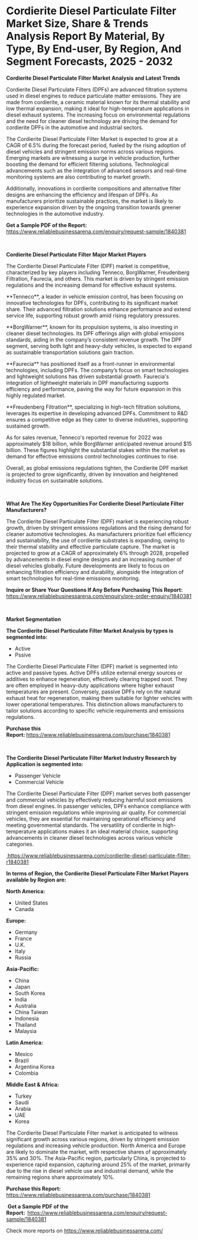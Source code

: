<p><h1>Cordierite Diesel Particulate Filter Market Size, Share & Trends Analysis Report By Material, By Type, By End-user, By Region, And Segment Forecasts, 2025 - 2032</h1></p><p><strong>Cordierite Diesel Particulate Filter Market Analysis and Latest Trends</strong></p>
<p><p>Cordierite Diesel Particulate Filters (DPFs) are advanced filtration systems used in diesel engines to reduce particulate matter emissions. They are made from cordierite, a ceramic material known for its thermal stability and low thermal expansion, making it ideal for high-temperature applications in diesel exhaust systems. The increasing focus on environmental regulations and the need for cleaner diesel technology are driving the demand for cordierite DPFs in the automotive and industrial sectors.</p><p>The Cordierite Diesel Particulate Filter Market is expected to grow at a CAGR of 6.5% during the forecast period, fueled by the rising adoption of diesel vehicles and stringent emission norms across various regions. Emerging markets are witnessing a surge in vehicle production, further boosting the demand for efficient filtering solutions. Technological advancements such as the integration of advanced sensors and real-time monitoring systems are also contributing to market growth. </p><p>Additionally, innovations in cordierite compositions and alternative filter designs are enhancing the efficiency and lifespan of DPFs. As manufacturers prioritize sustainable practices, the market is likely to experience expansion driven by the ongoing transition towards greener technologies in the automotive industry.</p></p>
<p><strong>Get a Sample PDF of the Report:&nbsp;</strong> <a href="https://www.reliablebusinessarena.com/enquiry/request-sample/1840381?utm_campaign=2524&utm_medium=2&utm_source=Github&utm_content=ia&utm_term=30032025&utm_id=cordierite-diesel-particulate-filter">https://www.reliablebusinessarena.com/enquiry/request-sample/1840381</a></p>
<p>&nbsp;</p>
<p><strong>Cordierite Diesel Particulate Filter Major Market Players</strong></p>
<p><p>The Cordierite Diesel Particulate Filter (DPF) market is competitive, characterized by key players including Tenneco, BorgWarner, Freudenberg Filtration, Faurecia, and others. This market is driven by stringent emission regulations and the increasing demand for effective exhaust systems.</p><p>**Tenneco**, a leader in vehicle emission control, has been focusing on innovative technologies for DPFs, contributing to its significant market share. Their advanced filtration solutions enhance performance and extend service life, supporting robust growth amid rising regulatory pressures.</p><p>**BorgWarner**, known for its propulsion systems, is also investing in cleaner diesel technologies. Its DPF offerings align with global emissions standards, aiding in the company’s consistent revenue growth. The DPF segment, serving both light and heavy-duty vehicles, is expected to expand as sustainable transportation solutions gain traction.</p><p>**Faurecia** has positioned itself as a front-runner in environmental technologies, including DPFs. The company’s focus on smart technologies and lightweight solutions has driven substantial growth. Faurecia's integration of lightweight materials in DPF manufacturing supports efficiency and performance, paving the way for future expansion in this highly regulated market.</p><p>**Freudenberg Filtration**, specializing in high-tech filtration solutions, leverages its expertise in developing advanced DPFs. Commitment to R&D ensures a competitive edge as they cater to diverse industries, supporting sustained growth.</p><p>As for sales revenue, Tenneco's reported revenue for 2022 was approximately $18 billion, while BorgWarner anticipated revenue around $15 billion. These figures highlight the substantial stakes within the market as demand for effective emissions control technologies continues to rise. </p><p>Overall, as global emissions regulations tighten, the Cordierite DPF market is projected to grow significantly, driven by innovation and heightened industry focus on sustainable solutions.</p></p>
<p>&nbsp;</p>
<p><strong>What Are The Key Opportunities For Cordierite Diesel Particulate Filter Manufacturers?</strong></p>
<p><p>The Cordierite Diesel Particulate Filter (DPF) market is experiencing robust growth, driven by stringent emissions regulations and the rising demand for cleaner automotive technologies. As manufacturers prioritize fuel efficiency and sustainability, the use of cordierite substrates is expanding, owing to their thermal stability and effective particulate capture. The market is projected to grow at a CAGR of approximately 6% through 2028, propelled by advancements in diesel engine designs and an increasing number of diesel vehicles globally. Future developments are likely to focus on enhancing filtration efficiency and durability, alongside the integration of smart technologies for real-time emissions monitoring.</p></p>
<p><strong>Inquire or Share Your Questions If Any Before Purchasing This Report:</strong> <a href="https://www.reliablebusinessarena.com/enquiry/pre-order-enquiry/1840381?utm_campaign=2524&utm_medium=2&utm_source=Github&utm_content=ia&utm_term=30032025&utm_id=cordierite-diesel-particulate-filter">https://www.reliablebusinessarena.com/enquiry/pre-order-enquiry/1840381</a></p>
<p>&nbsp;</p>
<p><strong>Market Segmentation</strong></p>
<p><strong>The Cordierite Diesel Particulate Filter Market Analysis by types is segmented into:</strong></p>
<p><ul><li>Active</li><li>Pssive</li></ul></p>
<p><p>The Cordierite Diesel Particulate Filter (DPF) market is segmented into active and passive types. Active DPFs utilize external energy sources or additives to enhance regeneration, effectively clearing trapped soot. They are often employed in heavy-duty applications where higher exhaust temperatures are present. Conversely, passive DPFs rely on the natural exhaust heat for regeneration, making them suitable for lighter vehicles with lower operational temperatures. This distinction allows manufacturers to tailor solutions according to specific vehicle requirements and emissions regulations.</p></p>
<p><strong>Purchase this Report:&nbsp;</strong><a href="https://www.reliablebusinessarena.com/purchase/1840381?utm_campaign=2524&utm_medium=2&utm_source=Github&utm_content=ia&utm_term=30032025&utm_id=cordierite-diesel-particulate-filter">https://www.reliablebusinessarena.com/purchase/1840381</a></p>
<p>&nbsp;</p>
<p><strong>The Cordierite Diesel Particulate Filter Market Industry Research by Application is segmented into:</strong></p>
<p><ul><li>Passenger Vehicle</li><li>Commercial Vehicle</li></ul></p>
<p><p>The Cordierite Diesel Particulate Filter (DPF) market serves both passenger and commercial vehicles by effectively reducing harmful soot emissions from diesel engines. In passenger vehicles, DPFs enhance compliance with stringent emission regulations while improving air quality. For commercial vehicles, they are essential for maintaining operational efficiency and meeting governmental standards. The versatility of cordierite in high-temperature applications makes it an ideal material choice, supporting advancements in cleaner diesel technologies across various vehicle categories.</p></p>
<p><a href="https://www.reliablebusinessarena.com/cordierite-diesel-particulate-filter-r1840381?utm_campaign=2524&utm_medium=2&utm_source=Github&utm_content=ia&utm_term=30032025&utm_id=cordierite-diesel-particulate-filter">&nbsp;https://www.reliablebusinessarena.com/cordierite-diesel-particulate-filter-r1840381</a></p>
<p><strong>In terms of Region, the Cordierite Diesel Particulate Filter Market Players available by Region are:</strong></p>
<p>
    <p> <strong> North America: </strong>
        <ul>
            <li>United States</li>
            <li>Canada</li>
        </ul>
        </p> 
    <p> <strong> Europe: </strong>
        <ul>
            <li>Germany</li>
            <li>France</li>
            <li>U.K.</li>
            <li>Italy</li>
            <li>Russia</li>
        </ul>
        </p> 
    <p> <strong> Asia-Pacific: </strong>
        <ul>
            <li>China</li>
            <li>Japan</li>
            <li>South Korea</li>
            <li>India</li>
            <li>Australia</li>
            <li>China Taiwan</li>
            <li>Indonesia</li>
            <li>Thailand</li>
            <li>Malaysia</li>
        </ul>
        </p> 
    <p> <strong> Latin America: </strong>
        <ul>
            <li>Mexico</li>
            <li>Brazil</li>
            <li>Argentina Korea</li>
            <li>Colombia</li>
        </ul>
        </p> 
    <p> <strong> Middle East & Africa: </strong>
        <ul>
            <li>Turkey</li>
            <li>Saudi</li>
            <li>Arabia</li>
            <li>UAE</li>
            <li>Korea</li>
        </ul>
    </p>
    </p>
<p><p>The Cordierite Diesel Particulate Filter market is anticipated to witness significant growth across various regions, driven by stringent emission regulations and increasing vehicle production. North America and Europe are likely to dominate the market, with respective shares of approximately 35% and 30%. The Asia-Pacific region, particularly China, is projected to experience rapid expansion, capturing around 25% of the market, primarily due to the rise in diesel vehicle use and industrial demand, while the remaining regions share approximately 10%.</p></p>
<p><strong>Purchase this Report: </strong><a href="https://www.reliablebusinessarena.com/purchase/1840381?utm_campaign=2524&utm_medium=2&utm_source=Github&utm_content=ia&utm_term=30032025&utm_id=cordierite-diesel-particulate-filter">https://www.reliablebusinessarena.com/purchase/1840381</a></p>
<p>&nbsp;<strong>Get a Sample PDF of the Report:&nbsp;&nbsp;</strong><a href="https://www.reliablebusinessarena.com/enquiry/request-sample/1840381?utm_campaign=2524&utm_medium=2&utm_source=Github&utm_content=ia&utm_term=30032025&utm_id=cordierite-diesel-particulate-filter">https://www.reliablebusinessarena.com/enquiry/request-sample/1840381</a></p>
<p><strong></strong></p>
<p>Check more reports on <a href="https://www.reliablebusinessarena.com/?utm_campaign=2524&utm_medium=2&utm_source=Github&utm_content=ia&utm_term=30032025&utm_id=cordierite-diesel-particulate-filter">https://www.reliablebusinessarena.com/</a></p>